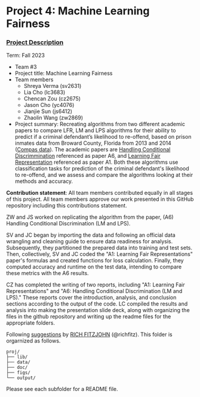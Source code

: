 # Project 4: Machine Learning Fairness

### [Project Description](doc/project4_desc.md)

Term: Fall 2023

+ Team #3
+ Project title: Machine Learning Fairness
+ Team members
	+ Shreya Verma (sv2631)
	+ Lia Cho (lc3683)
	+ Chencan Zou (cz2675)
	+ Jason Cho (yc4076)
	+ Jianjie Sun (js6412)
  	+ Zhaolin Wang (zw2869)
+ Project summary: Recreating algorithms from two different academic papers to compare LFR, LM and LPS algorithms for their ability to predict if a criminal defendant’s likelihood to re-offend, based on prison inmates data from Broward County, Florida from 2013 and 2014 ([Compas data](https://www.propublica.org/datastore/dataset/compas-recidivism-risk-score-data-and-analysis)). The academic papers are [Handling Conditional Discrimmination](https://ieeexplore.ieee.org/stamp/stamp.jsp?tp=&arnumber=6137304) referenced as paper A6, and [Learning Fair Representation](http://proceedings.mlr.press/v28/zemel13.html) referenced as paper A1. Both these algorithms use classification tasks for prediction of the criminal defendant's likelihood to re-offend, and we assess and compare the algorithms looking at their methods and accuracy. 
	
**Contribution statement**: All team members contributed equally in all stages of this project. All team members approve our work presented in this GitHub repository including this contributions statement. 

ZW and JS worked on replicating the algorithm from the paper, (A6) Handling Conditional Discrimination (LM and LPS).

SV and JC began by importing the data and following an official data wrangling and cleaning guide to ensure data readiness for analysis. Subsequently, they partitioned the prepared data into training and test sets. Then, collectively, SV and JC coded the "A1: Learning Fair Representations" paper's formulas and created functions for loss calculation. Finally, they computed accuracy and runtime on the test data, intending to compare these metrics with the A6 results.

CZ has completed the writing of two reports, including "A1: Learning Fair Representations" and "A6: Handling Conditional Discrimination (LM and LPS)." These reports cover the introduction, analysis, and conclusion sections according to the output of the code. LC compiled the results and analysis into making the presentation slide deck, along with organizing the files in the github repository and writing up the readme files for the appropriate folders. 

Following [suggestions](http://nicercode.github.io/blog/2013-04-05-projects/) by [RICH FITZJOHN](http://nicercode.github.io/about/#Team) (@richfitz). This folder is orgarnized as follows.

```
proj/
├── lib/
├── data/
├── doc/
├── figs/
└── output/
```

Please see each subfolder for a README file.
